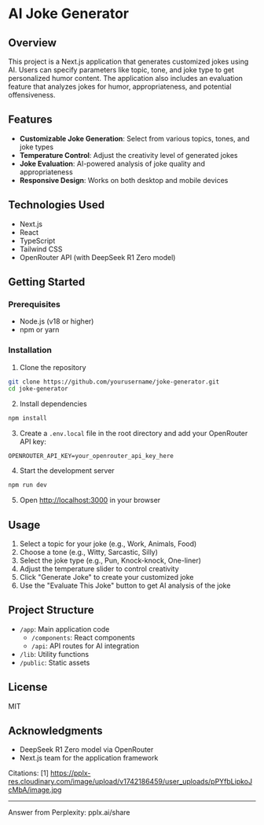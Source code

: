 # AI Joke Generator

## Overview
This project is a Next.js application that generates customized jokes using AI. Users can specify parameters like topic, tone, and joke type to get personalized humor content. The application also includes an evaluation feature that analyzes jokes for humor, appropriateness, and potential offensiveness.

## Features
- **Customizable Joke Generation**: Select from various topics, tones, and joke types
- **Temperature Control**: Adjust the creativity level of generated jokes
- **Joke Evaluation**: AI-powered analysis of joke quality and appropriateness
- **Responsive Design**: Works on both desktop and mobile devices

## Technologies Used
- Next.js
- React
- TypeScript
- Tailwind CSS
- OpenRouter API (with DeepSeek R1 Zero model)

## Getting Started

### Prerequisites
- Node.js (v18 or higher)
- npm or yarn

### Installation
1. Clone the repository
```bash
git clone https://github.com/yourusername/joke-generator.git
cd joke-generator
```

2. Install dependencies
```bash
npm install
```

3. Create a `.env.local` file in the root directory and add your OpenRouter API key:
```
OPENROUTER_API_KEY=your_openrouter_api_key_here
```

4. Start the development server
```bash
npm run dev
```

5. Open [http://localhost:3000](http://localhost:3000) in your browser

## Usage
1. Select a topic for your joke (e.g., Work, Animals, Food)
2. Choose a tone (e.g., Witty, Sarcastic, Silly)
3. Select the joke type (e.g., Pun, Knock-knock, One-liner)
4. Adjust the temperature slider to control creativity
5. Click "Generate Joke" to create your customized joke
6. Use the "Evaluate This Joke" button to get AI analysis of the joke

## Project Structure
- `/app`: Main application code
  - `/components`: React components
  - `/api`: API routes for AI integration
- `/lib`: Utility functions
- `/public`: Static assets

## License
MIT

## Acknowledgments
- DeepSeek R1 Zero model via OpenRouter
- Next.js team for the application framework

Citations:
[1] https://pplx-res.cloudinary.com/image/upload/v1742186459/user_uploads/pPYfbLipkoJcMbA/image.jpg

---
Answer from Perplexity: pplx.ai/share